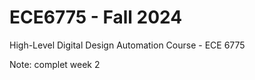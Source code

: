 # ECE6775 - Fall 2024
High-Level Digital Design Automation Course - ECE 6775


Note: complet week 2
